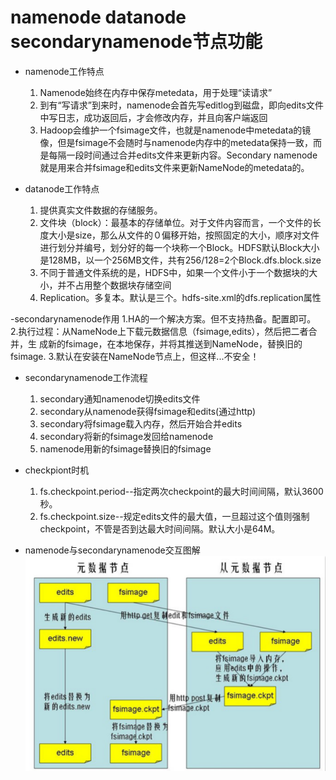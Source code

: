 # namenode datanode secondarynamenode节点功能

- namenode工作特点
    1. Namenode始终在内存中保存metedata，用于处理“读请求” 
    2. 到有“写请求”到来时，namenode会首先写editlog到磁盘，即向edits文件中写日志，成功返回后，才会修改内存，并且向客户端返回
    3. Hadoop会维护一个fsimage文件，也就是namenode中metedata的镜像，但是fsimage不会随时与namenode内存中的metedata保持一致，而是每隔一段时间通过合并edits文件来更新内容。Secondary namenode就是用来合并fsimage和edits文件来更新NameNode的metedata的。
    
- datanode工作特点
    1. 提供真实文件数据的存储服务。
    2. 文件块（block）：最基本的存储单位。对于文件内容而言，一个文件的长度大小是size，那么从文件的０偏移开始，按照固定的大小，顺序对文件进行划分并编号，划分好的每一个块称一个Block。HDFS默认Block大小是128MB，以一个256MB文件，共有256/128=2个Block.dfs.block.size
    3. 不同于普通文件系统的是，HDFS中，如果一个文件小于一个数据块的大小，并不占用整个数据块存储空间
    4. Replication。多复本。默认是三个。hdfs-site.xml的dfs.replication属性
    
-secondarynamenode作用
    1.HA的一个解决方案。但不支持热备。配置即可。
    2.执行过程：从NameNode上下载元数据信息（fsimage,edits），然后把二者合并，生   成新的fsimage，在本地保存，并将其推送到NameNode，替换旧的fsimage.
    3.默认在安装在NameNode节点上，但这样...不安全！    
- secondarynamenode工作流程
    1. secondary通知namenode切换edits文件
    2. secondary从namenode获得fsimage和edits(通过http)
    3. secondary将fsimage载入内存，然后开始合并edits
    4. secondary将新的fsimage发回给namenode
    5. namenode用新的fsimage替换旧的fsimage

- checkpiont时机
  1. fs.checkpoint.period--指定两次checkpoint的最大时间间隔，默认3600秒。 
  2. fs.checkpoint.size--规定edits文件的最大值，一旦超过这个值则强制checkpoint，不管是否到达最大时间间隔。默认大小是64M。
  
- namenode与secondarynamenode交互图解
![](../image/nn与2nn交互图解.png)
  

    